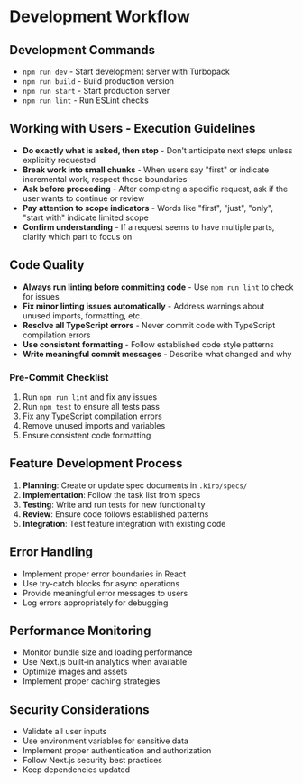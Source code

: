 # Development Workflow

## Development Commands

- `npm run dev` - Start development server with Turbopack
- `npm run build` - Build production version
- `npm run start` - Start production server
- `npm run lint` - Run ESLint checks

## Working with Users - Execution Guidelines

- **Do exactly what is asked, then stop** - Don't anticipate next steps unless explicitly requested
- **Break work into small chunks** - When users say "first" or indicate incremental work, respect those boundaries
- **Ask before proceeding** - After completing a specific request, ask if the user wants to continue or review
- **Pay attention to scope indicators** - Words like "first", "just", "only", "start with" indicate limited scope
- **Confirm understanding** - If a request seems to have multiple parts, clarify which part to focus on

## Code Quality

- **Always run linting before committing code** - Use `npm run lint` to check for issues
- **Fix minor linting issues automatically** - Address warnings about unused imports, formatting, etc.
- **Resolve all TypeScript errors** - Never commit code with TypeScript compilation errors
- **Use consistent formatting** - Follow established code style patterns
- **Write meaningful commit messages** - Describe what changed and why

### Pre-Commit Checklist

1. Run `npm run lint` and fix any issues
2. Run `npm test` to ensure all tests pass
3. Fix any TypeScript compilation errors
4. Remove unused imports and variables
5. Ensure consistent code formatting

## Feature Development Process

1. **Planning**: Create or update spec documents in `.kiro/specs/`
2. **Implementation**: Follow the task list from specs
3. **Testing**: Write and run tests for new functionality
4. **Review**: Ensure code follows established patterns
5. **Integration**: Test feature integration with existing code

## Error Handling

- Implement proper error boundaries in React
- Use try-catch blocks for async operations
- Provide meaningful error messages to users
- Log errors appropriately for debugging

## Performance Monitoring

- Monitor bundle size and loading performance
- Use Next.js built-in analytics when available
- Optimize images and assets
- Implement proper caching strategies

## Security Considerations

- Validate all user inputs
- Use environment variables for sensitive data
- Implement proper authentication and authorization
- Follow Next.js security best practices
- Keep dependencies updated

